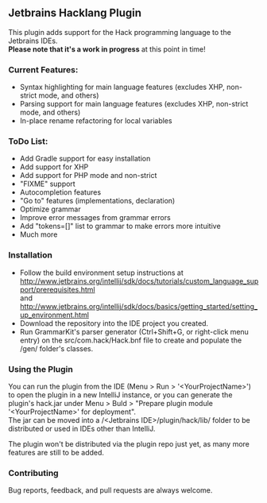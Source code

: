 ## Jetbrains Hacklang Plugin
This plugin adds support for the Hack programming language to the Jetbrains IDEs.<br>
**Please note that it's a work in progress** at this point in time!

### Current Features:
- Syntax highlighting for main language features (excludes XHP, non-strict mode, and others)
- Parsing support for main language features (excludes XHP, non-strict mode, and others)
- In-place rename refactoring for local variables

### ToDo List:
- Add Gradle support for easy installation
- Add support for XHP
- Add support for PHP mode and non-strict
- "FIXME" support
- Autocompletion features
- "Go to" features (implementations, declaration)
- Optimize grammar
- Improve error messages from grammar errors
- Add "tokens=[]" list to grammar to make errors more intuitive
- Much more

### Installation
- Follow the build environment setup instructions at <br> http://www.jetbrains.org/intellij/sdk/docs/tutorials/custom_language_support/prerequisites.html <br> and http://www.jetbrains.org/intellij/sdk/docs/basics/getting_started/setting_up_environment.html
- Download the repository into the IDE project you created.
- Run GrammarKit's parser generator (Ctrl+Shift+G, or right-click menu entry) on the src/com.hack/Hack.bnf file 
to create and populate the /gen/ folder's classes.

### Using the Plugin
You can run the plugin from the IDE (Menu > Run > '\<YourProjectName\>') to open the plugin in a new IntelliJ instance, 
or you can generate the plugin's hack.jar under Menu > Buld > "Prepare plugin module '\<YourProjectName\>' for deployment". <br>
The jar can be moved into a /\<Jetbrains IDE\>/plugin/hack/lib/ folder to be distributed or used in IDEs other than IntelliJ.

The plugin won't be distributed via the plugin repo just yet, as many more features are still to be added.

### Contributing
Bug reports, feedback, and pull requests are always welcome.

